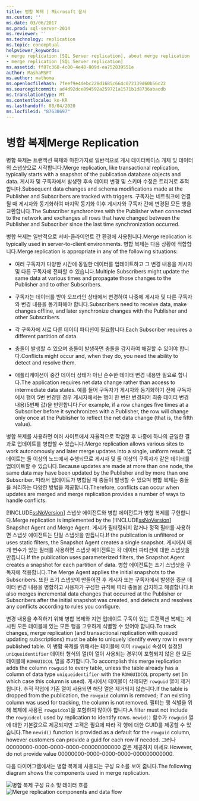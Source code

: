 ```yaml
---
title: 병합 복제 | Microsoft 문서
ms.custom: ''
ms.date: 03/06/2017
ms.prod: sql-server-2014
ms.reviewer: ''
ms.technology: replication
ms.topic: conceptual
helpviewer_keywords:
- merge replication [SQL Server replication], about merge replication
- merge replication [SQL Server replication]
ms.assetid: ff87c368-4c00-4e48-809d-ea752839551e
author: MashaMSFT
ms.author: mathoma
ms.openlocfilehash: 7feef9e4debc228d1685c664c072139d60b56c22
ms.sourcegitcommit: ad4d92dce894592a259721a1571b1d8736abacdb
ms.translationtype: MT
ms.contentlocale: ko-KR
ms.lasthandoff: 08/04/2020
ms.locfileid: "87638697"
---
```

# <a name="merge-replication"></a><span data-ttu-id="ced9c-102">병합 복제</span><span class="sxs-lookup"><span data-stu-id="ced9c-102">Merge Replication</span></span>
  <span data-ttu-id="ced9c-103">병합 복제는 트랜잭션 복제와 마찬가지로 일반적으로 게시 데이터베이스 개체 및 데이터의 스냅샷으로 시작합니다.</span><span class="sxs-lookup"><span data-stu-id="ced9c-103">Merge replication, like transactional replication, typically starts with a snapshot of the publication database objects and data.</span></span> <span data-ttu-id="ced9c-104">게시자 및 구독자에서 발생한 후속 데이터 변경 및 스키마 수정은 트리거로 추적합니다.</span><span class="sxs-lookup"><span data-stu-id="ced9c-104">Subsequent data changes and schema modifications made at the Publisher and Subscribers are tracked with triggers.</span></span> <span data-ttu-id="ced9c-105">구독자는 네트워크에 연결될 때 게시자와 동기화하여 마지막 동기화 이후 게시자와 구독자 간에 변경된 모든 행을 교환합니다.</span><span class="sxs-lookup"><span data-stu-id="ced9c-105">The Subscriber synchronizes with the Publisher when connected to the network and exchanges all rows that have changed between the Publisher and Subscriber since the last time synchronization occurred.</span></span>

 <span data-ttu-id="ced9c-106">병합 복제는 일반적으로 서버-클라이언트 간 환경에 사용됩니다.</span><span class="sxs-lookup"><span data-stu-id="ced9c-106">Merge replication is typically used in server-to-client environments.</span></span> <span data-ttu-id="ced9c-107">병합 복제는 다음 상황에 적합합니다.</span><span class="sxs-lookup"><span data-stu-id="ced9c-107">Merge replication is appropriate in any of the following situations:</span></span>

-   <span data-ttu-id="ced9c-108">여러 구독자가 다양한 시간에 동일한 데이터를 업데이트하고 그 변경 내용을 게시자 및 다른 구독자에 전파할 수 있습니다.</span><span class="sxs-lookup"><span data-stu-id="ced9c-108">Multiple Subscribers might update the same data at various times and propagate those changes to the Publisher and to other Subscribers.</span></span>

-   <span data-ttu-id="ced9c-109">구독자는 데이터를 받아 오프라인 상태에서 변경하여 나중에 게시자 및 다른 구독자와 변경 내용을 동기화해야 합니다.</span><span class="sxs-lookup"><span data-stu-id="ced9c-109">Subscribers need to receive data, make changes offline, and later synchronize changes with the Publisher and other Subscribers.</span></span>

-   <span data-ttu-id="ced9c-110">각 구독자에 서로 다른 데이터 파티션이 필요합니다.</span><span class="sxs-lookup"><span data-stu-id="ced9c-110">Each Subscriber requires a different partition of data.</span></span>

-   <span data-ttu-id="ced9c-111">충돌이 발생할 수 있으며 충돌이 발생하면 충돌을 감지하여 해결할 수 있어야 합니다.</span><span class="sxs-lookup"><span data-stu-id="ced9c-111">Conflicts might occur and, when they do, you need the ability to detect and resolve them.</span></span>

-   <span data-ttu-id="ced9c-112">애플리케이션이 중간 데이터 상태가 아닌 순수한 데이터 변경 내용만 필요로 합니다.</span><span class="sxs-lookup"><span data-stu-id="ced9c-112">The application requires net data change rather than access to intermediate data states.</span></span> <span data-ttu-id="ced9c-113">예를 들어 구독자가 게시자와 동기화하기 전에 구독자에서 행이 5번 변경된 경우 게시자에서는 행이 한 번만 변경되어 최종 데이터 변경 내용(5번째 값)을 반영합니다.</span><span class="sxs-lookup"><span data-stu-id="ced9c-113">For example, if a row changes five times at a Subscriber before it synchronizes with a Publisher, the row will change only once at the Publisher to reflect the net data change (that is, the fifth value).</span></span>

 <span data-ttu-id="ced9c-114">병합 복제를 사용하면 여러 사이트에서 자율적으로 작업한 후 나중에 하나의 균일한 결과로 업데이트를 병합할 수 있습니다.</span><span class="sxs-lookup"><span data-stu-id="ced9c-114">Merge replication allows various sites to work autonomously and later merge updates into a single, uniform result.</span></span> <span data-ttu-id="ced9c-115">업데이트는 둘 이상의 노드에서 수행되므로 게시자 및 둘 이상의 구독자가 같은 데이터를 업데이트할 수 있습니다.</span><span class="sxs-lookup"><span data-stu-id="ced9c-115">Because updates are made at more than one node, the same data may have been updated by the Publisher and by more than one Subscriber.</span></span> <span data-ttu-id="ced9c-116">따라서 업데이트가 병합될 때 충돌이 발생할 수 있으며 병합 복제는 충돌을 처리하는 다양한 방법을 제공합니다.</span><span class="sxs-lookup"><span data-stu-id="ced9c-116">Therefore, conflicts can occur when updates are merged and merge replication provides a number of ways to handle conflicts.</span></span>

 <span data-ttu-id="ced9c-117">[!INCLUDE[ssNoVersion](../../../includes/ssnoversion-md.md)] 스냅샷 에이전트와 병합 에이전트가 병합 복제를 구현합니다.</span><span class="sxs-lookup"><span data-stu-id="ced9c-117">Merge replication is implemented by the [!INCLUDE[ssNoVersion](../../../includes/ssnoversion-md.md)] Snapshot Agent and Merge Agent.</span></span> <span data-ttu-id="ced9c-118">게시가 필터링되지 않거나 정적 필터를 사용하면 스냅샷 에이전트는 단일 스냅샷을 만듭니다.</span><span class="sxs-lookup"><span data-stu-id="ced9c-118">If the publication is unfiltered or uses static filters, the Snapshot Agent creates a single snapshot.</span></span> <span data-ttu-id="ced9c-119">게시에서 매개 변수가 있는 필터를 사용하면 스냅샷 에이전트는 각 데이터 파티션에 대한 스냅샷을 만듭니다.</span><span class="sxs-lookup"><span data-stu-id="ced9c-119">If the publication uses parameterized filters, the Snapshot Agent creates a snapshot for each partition of data.</span></span> <span data-ttu-id="ced9c-120">병합 에이전트는 초기 스냅샷을 구독자에 적용합니다.</span><span class="sxs-lookup"><span data-stu-id="ced9c-120">The Merge Agent applies the initial snapshots to the Subscribers.</span></span> <span data-ttu-id="ced9c-121">또한 초기 스냅샷이 만들어진 후 게시자 또는 구독자에서 발생한 증분 데이터 변경 내용을 병합하고 사용자가 구성한 규칙에 따라 충돌을 감지하고 해결합니다.</span><span class="sxs-lookup"><span data-stu-id="ced9c-121">It also merges incremental data changes that occurred at the Publisher or Subscribers after the initial snapshot was created, and detects and resolves any conflicts according to rules you configure.</span></span>

 <span data-ttu-id="ced9c-122">변경 내용을 추적하기 위해 병합 복제와 지연 업데이트 구독이 있는 트랜잭션 복제는 게시된 모든 테이블에 있는 모든 행을 고유하게 식별할 수 있어야 합니다.</span><span class="sxs-lookup"><span data-stu-id="ced9c-122">To track changes, merge replication (and transactional replication with queued updating subscriptions) must be able to uniquely identify every row in every published table.</span></span> <span data-ttu-id="ced9c-123">이 병합 복제를 위해서는 테이블에 이미 `rowguid` 속성이 설정된 `uniqueidentifier` 데이터 형식의 열(이 열이 사용되는 경우)이 포함되지 않은 한 모든 테이블에 `ROWGUIDCOL` 열을 추가합니다.</span><span class="sxs-lookup"><span data-stu-id="ced9c-123">To accomplish this merge replication adds the column `rowguid` to every table, unless the table already has a column of data type `uniqueidentifier` with the `ROWGUIDCOL` property set (in which case this column is used).</span></span> <span data-ttu-id="ced9c-124">게시에서 테이블이 삭제되면 `rowguid` 열이 제거됩니다. 추적 작업에 기존 열이 사용되면 해당 열은 제거되지 않습니다.</span><span class="sxs-lookup"><span data-stu-id="ced9c-124">If the table is dropped from the publication, the `rowguid` column is removed; if an existing column was used for tracking, the column is not removed.</span></span> <span data-ttu-id="ced9c-125">필터는 행 식별을 위해 복제에 사용된 `rowguidcol`을 포함하지 않아야 합니다.</span><span class="sxs-lookup"><span data-stu-id="ced9c-125">A filter must not include the `rowguidcol` used by replication to identify rows.</span></span> <span data-ttu-id="ced9c-126">`newid()` 함수가 `rowguid` 열에 대한 기본값으로 제공되지만 고객은 필요에 따라 각 행에 대한 GUID를 제공할 수 있습니다.</span><span class="sxs-lookup"><span data-stu-id="ced9c-126">The `newid()` function is provided as a default for the `rowguid` column, however customers can provide a guid for each row if needed.</span></span> <span data-ttu-id="ced9c-127">그러나 00000000-0000-0000-0000-000000000000 값은 제공하지 마세요.</span><span class="sxs-lookup"><span data-stu-id="ced9c-127">However, do not provide value 00000000-0000-0000-0000-000000000000.</span></span>

 <span data-ttu-id="ced9c-128">다음 다이어그램에서는 병합 복제에 사용되는 구성 요소를 보여 줍니다.</span><span class="sxs-lookup"><span data-stu-id="ced9c-128">The following diagram shows the components used in merge replication.</span></span>

 <span data-ttu-id="ced9c-129">![병합 복제 구성 요소 및 데이터 흐름](../media/merge.gif "병합 복제 구성 요소 및 데이터 흐름")</span><span class="sxs-lookup"><span data-stu-id="ced9c-129">![Merge replication components and data flow](../media/merge.gif "Merge replication components and data flow")</span></span>


